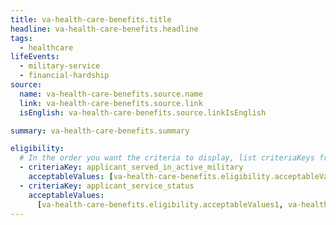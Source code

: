 ```yaml
---
title: va-health-care-benefits.title
headline: va-health-care-benefits.headline
tags:
  - healthcare
lifeEvents:
  - military-service
  - financial-hardship
source:
  name: va-health-care-benefits.source.name
  link: va-health-care-benefits.source.link
  isEnglish: va-health-care-benefits.source.linkIsEnglish

summary: va-health-care-benefits.summary

eligibility:
  # In the order you want the criteria to display, list criteriaKeys from the csv here, each followed by a comma-separated list of which values indicate eligibility for that criteria. Wrap individual values in quotes if they have inner commas.
  - criteriaKey: applicant_served_in_active_military
    acceptableValues: [va-health-care-benefits.eligibility.acceptableValues]
  - criteriaKey: applicant_service_status
    acceptableValues:
      [va-health-care-benefits.eligibility.acceptableValues1, va-health-care-benefits.eligibility.acceptableValues2]
---
```

